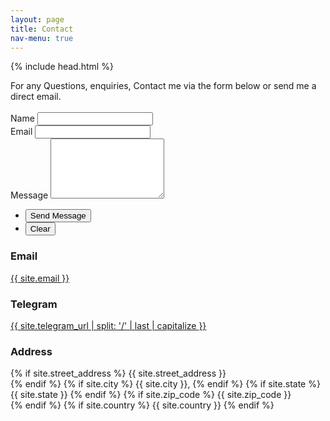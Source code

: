 ```yaml
---
layout: page
title: Contact
nav-menu: true
---
```


{% include head.html %}

<!-- Contact -->
<section id="contact">
  <div class="inner">
    <section>
    For any Questions, enquiries, Contact me via the form below or send me a direct email.<br/><br/>
      <form action="https://formspree.io/{{ site.email }}" method="POST">
        <div class="field half first">
          <label for="name">Name</label>
          <input type="text" name="name" id="name" />
        </div>
        <div class="field half">
          <label for="email">Email</label>
          <input type="text" name="_replyto" id="email" />
        </div>
        <div class="field">
          <label for="message">Message</label>
          <textarea name="message" id="message" rows="6"></textarea>
        </div>
        <ul class="actions">
          <li><input type="submit" value="Send Message" class="special" /></li>
          <li><input type="reset" value="Clear" /></li>
        </ul>
      </form>
    </section>
    <section class="split">
      <section>
        <div class="contact-method">
          <span class="icon alt fa-envelope"></span>
          <h3>Email</h3>
          <a href="mailto:{{ site.email }}">{{ site.email }}</a>
        </div>
      </section>
      <section>
    <div class="contact-method">
      <span class="icon alt fa-telegram"></span>
      <h3>Telegram</h3>
      <span><a href="{{ site.telegram_url }}">{{ site.telegram_url | split: '/' | last | capitalize }}</a></span>
    </div>
  </section>
      <section>
        <div class="contact-method">
          <span class="icon alt fa-home"></span>
          <h3>Address</h3>
          <span>
            {% if site.street_address %}
            {{ site.street_address }}<br />
            {% endif %} {% if site.city %}
            {{ site.city }}, {% endif %} {% if site.state %}
            {{ site.state }}
            {% endif %} {% if site.zip_code %}
            {{ site.zip_code }}<br />
            {% endif %} {% if site.country %}
            {{ site.country }}
            {% endif %}
          </span>
        </div>
      </section>
    </section>

  </div>
</section>
